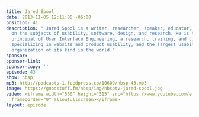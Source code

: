 ```yaml
---
title: Jared Spool
date: 2013-11-05 12:11:00 -06:00
position: 41
description: " Jared Spool is a writer, researcher, speaker, educator, and an expert
  on the subjects of usability, software, design, and research. He is the founding
  principal of User Interface Engineering, a research, training, and consulting firm
  specializing in website and product usability, and the largest usability research
  organization of its kind in the world."
sponsor: 
sponsor-link: 
sponsor-copy: ''
episode: 43
show: nbsp
mp3: http://podcasts-1.feedpress.co/10609/nbsp-43.mp3
image: https://goodstuff.fm/nbsp/img/nbsptv-jared-spool.jpg
video: <iframe width="560" height="315" src="https://www.youtube.com/embed/Tbh61AANinc"
  frameborder="0" allowfullscreen></iframe>
layout: episode
---
```



